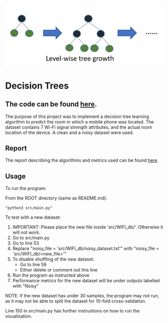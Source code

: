 <div align="center">
  <img src="decision.png">
  <br>
</div>

# Decision Trees

The code can be found  <a href="https://github.com/gioannides/Decision-Trees">here</a>.
--------------------------------------------------------------------------------------

The purpose of this project was to implement a decision tree learning algorithm
to predict the room in which a mobile phone was located. The dataset contains 7
Wi-Fi signal strength attributes, and the actual room location of the device. A clean
and a noisy dataset were used.

Report
------

The report describing the algorithms and metrics used can be found  <a href="Report.pdf">here</a>.

Usage
-----

To run the program:

From the ROOT directory (same as README.md):

    "python3 src/main.py"

To test with a new dataset:
1. IMPORTANT: Please place the new file inside 'src/WIFI_db/'. Otherwise it will not work.
2. Go to src/main.py
3. Go to line 53
4. Replace "noisy_file = 'src/WIFI_db/noisy_dataset.txt'"
      with "noisy_file = 'src/WIFI_db/<new_file>'"
5. To disable shuffling of the new dataset:
      - Go to line 59
      - Either delete or comment out this line
6. Run the program as instructed above
7. Performance metrics for the new dataset will be under outputs labelled with "Noisy"

NOTE: If the new dataset has under 30 samples, the program may not run, as it may not be able to split the dataset for 10-fold cross-validation.

Line 150 in src/main.py has further instrustions on how to run the visualisation.
